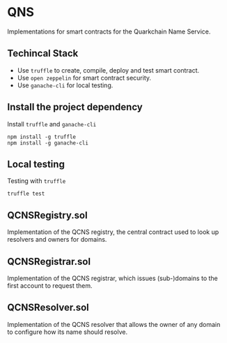 # QNS

Implementations for smart contracts for the Quarkchain Name Service.

## Techincal Stack
- Use `truffle` to create, compile, deploy and test smart contract.
- Use `open zeppelin` for smart contract security.
- Use `ganache-cli` for local testing.

## Install the project dependency

Install `truffle` and `ganache-cli`
```
npm install -g truffle
npm install -g ganache-cli
```

## Local testing

Testing with `truffle`
```
truffle test
```

## QCNSRegistry.sol
Implementation of the QCNS registry, the central contract used to look up resolvers and owners for domains.

## QCNSRegistrar.sol
Implementation of the QCNS registrar, which issues (sub-)domains to the first account to request them.

## QCNSResolver.sol
Implementation of the QCNS resolver that allows the owner of any domain to configure how its name should resolve.

